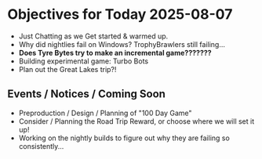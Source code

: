 # Objectives for Today 2025-08-07

- Just Chatting as we Get started & warmed up.
- Why did nightlies fail on Windows? TrophyBrawlers still failing...
- **Does Tyre Bytes try to make an incremental game???????**
- Building experimental game: Turbo Bots
- Plan out the Great Lakes trip?!

## Events / Notices / Coming Soon

- Preproduction / Design / Planning of "100 Day Game"
- Consider / Planning the Road Trip Reward, or choose where we will set it up!
- Working on the nightly builds to figure out why they are failing so consistently...

